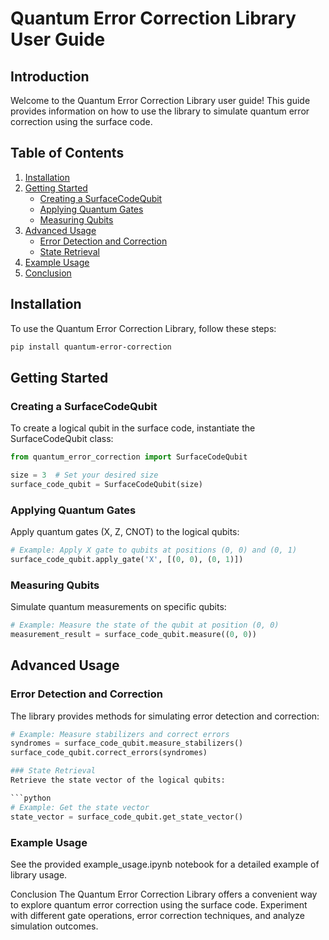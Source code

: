 # Quantum Error Correction Library User Guide

## Introduction

Welcome to the Quantum Error Correction Library user guide! This guide provides information on how to use the library to simulate quantum error correction using the surface code.

## Table of Contents

1. [Installation](#installation)
2. [Getting Started](#getting-started)
   - [Creating a SurfaceCodeQubit](#creating-a-surfacecodequbit)
   - [Applying Quantum Gates](#applying-quantum-gates)
   - [Measuring Qubits](#measuring-qubits)
3. [Advanced Usage](#advanced-usage)
   - [Error Detection and Correction](#error-detection-and-correction)
   - [State Retrieval](#state-retrieval)
4. [Example Usage](#example-usage)
5. [Conclusion](#conclusion)

## Installation

To use the Quantum Error Correction Library, follow these steps:

```bash
pip install quantum-error-correction
```
##  Getting Started
### Creating a SurfaceCodeQubit
To create a logical qubit in the surface code, instantiate the SurfaceCodeQubit class:


```python
from quantum_error_correction import SurfaceCodeQubit

size = 3  # Set your desired size
surface_code_qubit = SurfaceCodeQubit(size)
```

### Applying Quantum Gates
Apply quantum gates (X, Z, CNOT) to the logical qubits:

```python
# Example: Apply X gate to qubits at positions (0, 0) and (0, 1)
surface_code_qubit.apply_gate('X', [(0, 0), (0, 1)])

```
### Measuring Qubits
Simulate quantum measurements on specific qubits:
```python
# Example: Measure the state of the qubit at position (0, 0)
measurement_result = surface_code_qubit.measure((0, 0))
```
## Advanced Usage

### Error Detection and Correction
The library provides methods for simulating error detection and correction:

```python
# Example: Measure stabilizers and correct errors
syndromes = surface_code_qubit.measure_stabilizers()
surface_code_qubit.correct_errors(syndromes)

### State Retrieval
Retrieve the state vector of the logical qubits:

```python
# Example: Get the state vector
state_vector = surface_code_qubit.get_state_vector()
```

### Example Usage
See the provided example_usage.ipynb notebook for a detailed example of library usage.

Conclusion
The Quantum Error Correction Library offers a convenient way to explore quantum error correction using the surface code. Experiment with different gate operations, error correction techniques, and analyze simulation outcomes.
